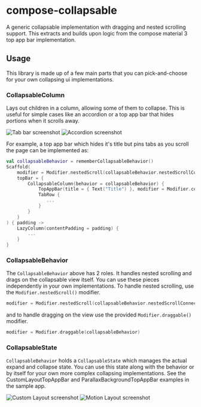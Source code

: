# compose-collapsable

A generic collapsable implementation with dragging and nested scrolling support. This extracts and
builds upon logic from the compose material 3 top app bar implementation.

## Usage

This library is made up of a few main parts that you can pick-and-choose for your own collapsing ui
implementations.

### CollapsableColumn

Lays out children in a column, allowing some of them to collapse. This is useful for simple cases
like an accordion or a top app bar that hides portions when it scrolls away.

![Tab bar screenshot](/public/tab-bar.gif)
![Accordion screenshot](/public/accordion.gif)

For example, a top app bar which hides it's title but pins tabs as you scroll the page can be 
implemented as:

```kotlin
val collapsableBehavior = rememberCollapsableBehavior()
Scaffold(
    modifier = Modifier.nestedScroll(collapsableBehavior.nestedScrollConnection),
    topBar = {
        CollapsableColumn(behavior = collapsableBehavior) {
            TopAppBar(title = { Text("Title") }, modifier = Modifier.collapse())
            TabRow {
               ... 
            }
        }
    }
) { padding ->
    LazyColumn(contentPadding = padding) {
        ...
    }
}
```

### CollapsableBehavior

The `CollapsableBehavior` above has 2 roles. It handles nested scrolling and drags on the
collapsable view itself. You can use these pieces independently in your own implementations. To
handle nested scrolling, use the `Modifier.nestedScroll()` modifier.

```kotlin
modifier = Modifier.nestedScroll(collapsableBehavior.nestedScrollConnection)
```

and to handle dragging on the view use the provided `Modifier.draggable()` modifier.

```kotlin
modifier = Modifier.draggable(collapsableBehavior)
```

### CollapsableState

`CollapsableBehavior` holds a `CollapsableState` which manages the actual expand and collapse state.
You can use this state along with the behavior or by itself for your own more complex
collapsing implementations. See the CustomLayoutTopAppBar and ParallaxBackgroundTopAppBar examples
in the sample app.

![Custom Layout screenshot](/public/custom-top-bar.gif)
![Motion Layout screenshot](/public/motion-layout.gif)
